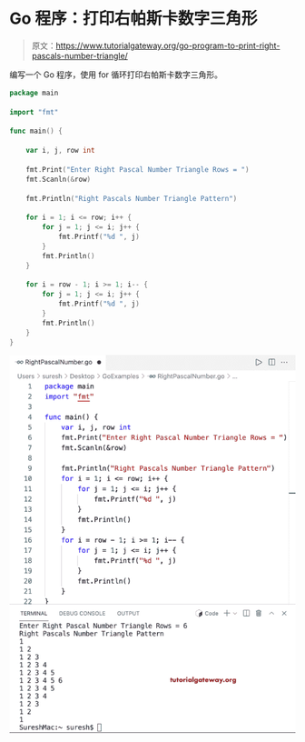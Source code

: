# Go 程序：打印右帕斯卡数字三角形

> 原文：<https://www.tutorialgateway.org/go-program-to-print-right-pascals-number-triangle/>

编写一个 Go 程序，使用 for 循环打印右帕斯卡数字三角形。

```go
package main

import "fmt"

func main() {

	var i, j, row int

	fmt.Print("Enter Right Pascal Number Triangle Rows = ")
	fmt.Scanln(&row)

	fmt.Println("Right Pascals Number Triangle Pattern")

	for i = 1; i <= row; i++ {
		for j = 1; j <= i; j++ {
			fmt.Printf("%d ", j)
		}
		fmt.Println()
	}

	for i = row - 1; i >= 1; i-- {
		for j = 1; j <= i; j++ {
			fmt.Printf("%d ", j)
		}
		fmt.Println()
	}
}
```

![Go Program to Print Right Pascals Number Triangle](img/bcd3f1a5780a1c9bf2e916d987a2a79d.png)